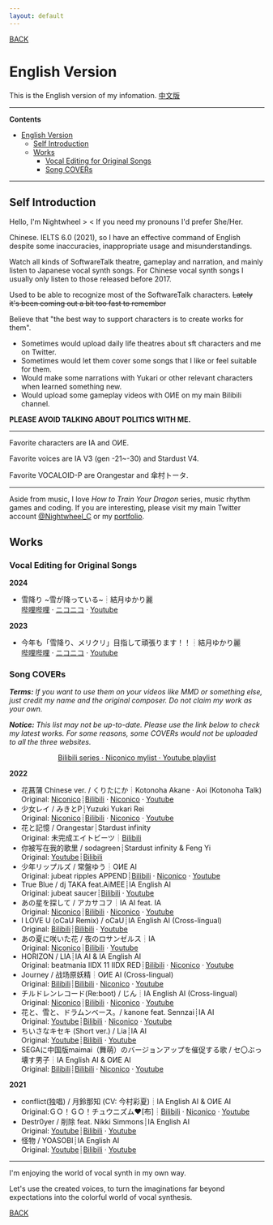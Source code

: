```yaml
---
layout: default
---
```


[BACK](./)

# English Version

This is the English version of my infomation. [中文版](./Chinese-intro.html)

---

**Contents**

- [English Version](#english-version)
  - [Self Introduction](#self-introduction)
  - [Works](#works)
    - [Vocal Editing for Original Songs](#vocal-editing-for-original-songs)
    - [Song COVERs](#song-covers)

---

## Self Introduction

Hello, I'm Nightwheel > < If you need my pronouns I'd prefer She/Her.

Chinese. IELTS 6.0 (2021), so I have an effective command of English despite some inaccuracies, inappropriate usage and misunderstandings.

Watch all kinds of SoftwareTalk theatre, gameplay and narration, and mainly listen to Japanese vocal synth songs. For Chinese vocal synth songs I usually only listen to those released before 2017.

Used to be able to recognize most of the SoftwareTalk characters. ~~Lately it's been coming out a bit too fast to remember~~

Believe that "the best way to support characters is to create works for them".

- Sometimes would upload daily life theatres about sft characters and me on Twitter.
- Sometimes would let them cover some songs that I like or feel suitable for them.
- Would make some narrations with Yukari or other relevant characters when learned something new.
- Would upload some gameplay videos with OИE on my main Bilibili channel.

**PLEASE AVOID TALKING ABOUT POLITICS WITH ME.**

---

Favorite characters are IA and OИE.

Favorite voices are IA V3 (gen -21~-30) and Stardust V4.

Favorite VOCALOID-P are Orangestar and 傘村トータ.

---

Aside from music, I love *How to Train Your Dragon* series, music rhythm games and coding. If you are interesting, please visit my main Twitter account [@Nightwheel_C](https://twitter.com/Nightwheel_C) or my [portfolio](https://nachtgeistw.github.io/).

## Works

### Vocal Editing for Original Songs

**2024**

- 雪降り \~雪が降っている\~┊結月ゆかり麗 <br>[哔哩哔哩](https://www.bilibili.com/video/BV1D66hY7E1C) · [ニコニコ](https://www.nicovideo.jp/watch/sm44521371) · [Youtube](https://www.youtube.com/watch?v=UNtAIosqxJo)

**2023**
  
- 今年も「雪降り、メリクリ」目指して頑張ります！！┊結月ゆかり麗 <br>[哔哩哔哩](https://www.nicovideo.jp/watch/sm42018153) · [ニコニコ](https://www.nicovideo.jp/watch/sm42018153) · [Youtube](https://www.youtube.com/watch?v=N7_N714BPJw)

### Song COVERs

***Terms:*** *If you want to use them on your videos like MMD or something else, just credit my name and the original composer. Do not claim my work as your own.*

***Notice:*** *This list may not be up-to-date. Please use the link below to check my latest works. For some reasons, some COVERs would not be uploaded to all the three websites.*

<p align="center">
  <a href="https://space.bilibili.com/2138390911/channel/seriesdetail?sid=2017460">
    Bilibili series ·
  </a>
  <a href="https://www.nicovideo.jp/user/121806569/mylist/72649007">
    Niconico mylist ·
  </a>
  <a href="https://www.youtube.com/playlist?list=PL_-VcYTwneVaBp7mqzpmgrJYF6MVq6Cei">
    Youtube playlist
  </a>
</p>

**2022**

- 花菖蒲 Chinese ver. / くりたにか┊Kotonoha Akane · Aoi (Kotonoha Talk) <br>Original: [Niconico](https://www.nicovideo.jp/watch/sm30265519)┊[Bilibili]() · [Niconico](https://www.nicovideo.jp/watch/sm41173318) · [Youtube](https://www.youtube.com/watch?v=su9JbcjXf0E)
- 少女レイ / みきとP┊Yuzuki Yukari Rei <br>Original: [Niconico](https://www.nicovideo.jp/watch/sm33546451)┊[Bilibili](https://www.bilibili.com/video/BV15a411d7RZ) · [Niconico](https://www.nicovideo.jp/watch/sm40951151) · [Youtube](https://www.youtube.com/watch?v=jdIWL9FVqds&list=PL_-VcYTwneVaBp7mqzpmgrJYF6MVq6Cei&index=1)
- 花と記憶 / Orangestar┊Stardust infinity <br>Original: 未完成エイトビーツ┊[Bilibili](https://www.bilibili.com/video/BV1EV4y147A4)
- 你被写在我的歌里 / sodagreen┊Stardust infinity & Feng Yi <br>Original: [Youtube](https://www.youtube.com/watch?v=UBRmadULoP0)┊[Bilibili](https://www.bilibili.com/video/BV1SY4y1x7uz)
- 少年リップルズ / 常盤ゆう┊OИE AI <br>Original: jubeat ripples APPEND┊[Bilibili](https://www.bilibili.com/video/BV1Ca411e74U) · [Niconico](https://www.nicovideo.jp/watch/sm40337609) · [Youtube](https://www.youtube.com/watch?v=6RYcw_PteAQ)
- True Blue / dj TAKA feat.AiMEE┊IA English AI <br>Original: jubeat saucer┊[Bilibili](https://www.bilibili.com/video/BV1rR4y157nk) · [Youtube](https://www.youtube.com/watch?v=18v_HH9LGEg)
- あの星を探して / アカサコフ┊IA AI feat. IA <br>Original: [Niconico](https://www.nicovideo.jp/watch/sm38295007)┊[Bilibili](https://www.bilibili.com/video/BV1kq4y1t7qW) · [Niconico](https://www.nicovideo.jp/watch/sm40087658) · [Youtube](https://www.youtube.com/watch?v=W3Vn7UEoQIg)
- I LOVE U (oCaU Remix) / oCaU┊IA English AI (Cross-lingual) <br>Original: [Bilibili](https://www.bilibili.com/video/BV1ds411Z7rQ)┊[Bilibili](https://www.bilibili.com/video/BV1JP4y1w7cg) · [Youtube]()
- あの夏に咲いた花 / 夜のロサンゼルス┊IA <br>Original: [Niconico](https://www.nicovideo.jp/watch/sm39450647)┊[Bilibili](https://www.bilibili.com/video/BV15S4y177m8) · [Youtube](https://www.youtube.com/watch?v=5UGhZSsyR6E)
- HORIZON / LIA┊IA AI & IA English AI <br>Original: beatmania IIDX 11 IIDX RED┊[Bilibili](https://www.bilibili.com/video/BV1Gq4y1b78c) · [Niconico](https://www.nicovideo.jp/watch/sm40018257) · [Youtube](https://www.youtube.com/watch?v=Sc4EQfBxlCg)
- Journey / 战场原妖精┊OИE AI (Cross-lingual) <br>Original: [Bilibili](https://www.bilibili.com/video/BV1BW411s7NW)┊[Bilibili](https://www.bilibili.com/video/BV13R4y1u7ck) · [Niconico](https://www.nicovideo.jp/watch/sm39951278) · [Youtube](https://www.youtube.com/watch?v=_BVVFOzrY1A)
- チルドレンレコード(Re:boot) / じん┊IA English AI (Cross-lingual) <br>Original: [Niconico](https://www.nicovideo.jp/watch/sm38519067)┊[Bilibili](https://www.bilibili.com/video/BV1cT4y1y7KP) · [Niconico](https://www.nicovideo.jp/watch/sm39951434) · [Youtube](https://www.youtube.com/watch?v=51BgiIUsbp0)
- 花と、雪と、ドラムンベース。/ kanone feat. Sennzai┊IA AI <br>Original: [Youtube](https://www.youtube.com/watch?v=KL3z-VFNNa8)┊[Bilibili](https://www.bilibili.com/video/BV15S4y177m8) · [Niconico](https://www.nicovideo.jp/watch/sm39965543) · [Youtube](https://www.youtube.com/watch?v=8AcInWkGcR4)
- ちいさなキセキ (Short ver.) / Lia┊IA AI <br>Original: [Youtube](https://www.youtube.com/watch?v=67Et6JeKg8I)┊[Bilibili](https://www.bilibili.com/video/BV1Mr4y1v76X) · [Youtube](https://www.youtube.com/watch?v=5qji5i2mDrI)
- SEGAに中国版maimai（舞萌）のバージョンアップを催促する歌 / セ〇ぶっ壊す男子┊IA English AI & OИE AI <br>Original: [Bilibili](https://www.bilibili.com/video/BV1bY411a7Xt)┊[Bilibili](https://www.bilibili.com/video/BV1jZ4y1S7uW) · [Niconico](https://www.nicovideo.jp/watch/sm39856847) · [Youtube](https://www.youtube.com/watch?v=lcQhipG36Aw&list=PL_-VcYTwneVaBp7mqzpmgrJYF6MVq6Cei&index=12)

**2021**

- conflict(独唱) / 月鈴那知 (CV: 今村彩夏)┊IA English AI & OИE AI <br>Original:ＧＯ！ＧＯ！チュウニズム♥[布]┊[Bilibili](https://www.bilibili.com/video/BV1F34y1R72q) · [Niconico](https://www.nicovideo.jp/watch/sm39699599) · [Youtube](https://www.youtube.com/watch?v=bQKGV9lX98A)
- Destr0yer / 削除 feat. Nikki Simmons┊IA English AI <br>Original: [Youtube](https://www.youtube.com/watch?v=9bV0HxsKHdc)┊[Bilibili](https://www.bilibili.com/video/BV1Dr4y1C7MG) · [Youtube](https://www.youtube.com/watch?v=vrsaGtdBHhw&list)
- 怪物 / YOASOBI┊IA English AI <br>Original: [Youtube](https://www.youtube.com/watch?v=dy90tA3TT1c&ab_channel=Ayase%2FYOASOBI)┊[Bilibili](https://www.bilibili.com/video/BV1pT4y1d7Ti) · [Youtube](https://www.youtube.com/watch?v=zW8JfnJttis)

---

I'm enjoying the world of vocal synth in my own way.

Let's use the created voices, to turn the imaginations far beyond expectations into the colorful world of vocal synthesis.

[BACK](./)
